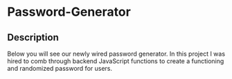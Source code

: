 # Password-Generator
## Description
Below you will see our newly wired password generator. In this project I was hired to comb through backend JavaScript functions to create a functioning and randomized password for users. 